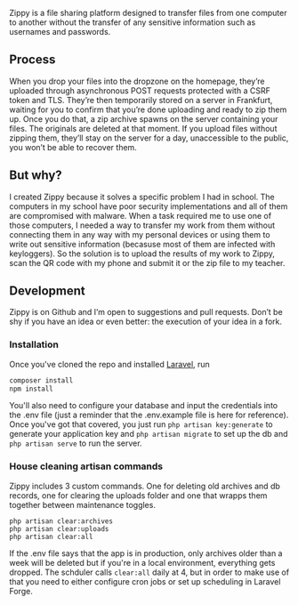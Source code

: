 Zippy is a file sharing platform designed to transfer files from one computer to another without the transfer of any sensitive information such as usernames and passwords.
## Process
When you drop your files into the dropzone on the homepage, they’re uploaded through asynchronous POST requests protected with a CSRF token and TLS. They’re then temporarily stored on a server in Frankfurt, waiting for you to confirm that you’re done uploading and ready to zip them up. Once you do that, a zip archive spawns on the server containing your files. The originals are deleted at that moment. If you upload files without zipping them, they’ll stay on the server for a day, unaccessible to the public, you won’t be able to recover them.
## But why?
I created Zippy because it solves a specific problem I had in school. The computers in my school have poor security implementations and all of them are compromised with malware. When a task required me to use one of those computers, I needed a way to transfer my work from them without connecting them in any way with my personal devices or using them to write out sensitive information (becasuse most of them are infected with keyloggers). So the solution is to upload the results of my work to Zippy, scan the QR code with my phone and submit it or the zip file to my teacher.
## Development
Zippy is on Github and I’m open to suggestions and pull requests. Don’t be shy if you have an idea or even better: the execution of your idea in a fork.
### Installation
Once you've cloned the repo and installed [Laravel](https://www.laravel.com/docs), run
```bash
composer install
npm install
```
You'll also need to configure your database and input the credentials into the .env file (just a reminder that the .env.example file is here for reference). Once you've got that covered, you just run ```php artisan key:generate``` to generate your application key and ```php artisan migrate``` to set up the db and ```php artisan serve``` to run the server.
### House cleaning artisan commands
Zippy includes 3 custom commands. One for deleting old archives and db records, one for clearing the uploads folder and one that wrapps them together between maintenance toggles.
```
php artisan clear:archives
php artisan clear:uploads
php artisan clear:all
```
If the .env file says that the app is in production, only archives older than a week will be deleted but if you're in a local environment, everything gets dropped.
The schduler calls ```clear:all``` daily at 4, but in order to make use of that you need to either configure cron jobs or set up scheduling in Laravel Forge.